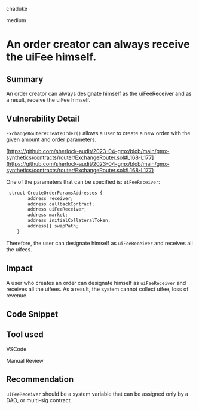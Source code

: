 chaduke

medium

# An order creator can always receive the uiFee himself.

## Summary
An order creator can always designate himself as the uiFeeReceiver and as a result,  receive the uiFee himself. 

## Vulnerability Detail

``ExchangeRouter#createOrder()`` allows a user to create a new order with the given amount and order parameters.

[https://github.com/sherlock-audit/2023-04-gmx/blob/main/gmx-synthetics/contracts/router/ExchangeRouter.sol#L168-L177](https://github.com/sherlock-audit/2023-04-gmx/blob/main/gmx-synthetics/contracts/router/ExchangeRouter.sol#L168-L177)

One of the parameters that can be specified is: ``uiFeeReceiver``:

```javascript
 struct CreateOrderParamsAddresses {
        address receiver;
        address callbackContract;
        address uiFeeReceiver;
        address market;
        address initialCollateralToken;
        address[] swapPath;
    }
``` 
Therefore, the user can designate himself as  ``uiFeeReceiver`` and receives all the uifees. 

## Impact
A user who creates an order can  designate himself as  ``uiFeeReceiver`` and receives all the uifees. As a result, the system cannot collect uifee, loss of revenue. 

## Code Snippet

## Tool used
VSCode

Manual Review

## Recommendation
``uiFeeReceiver``  should be a system variable that can be assigned only by a DAO, or multi-sig contract. 